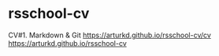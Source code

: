 # rsschool-cv
CV#1. Markdown &amp; Git
https://arturkd.github.io/rsschool-cv/cv
https://arturkd.github.io/rsschool-cv
